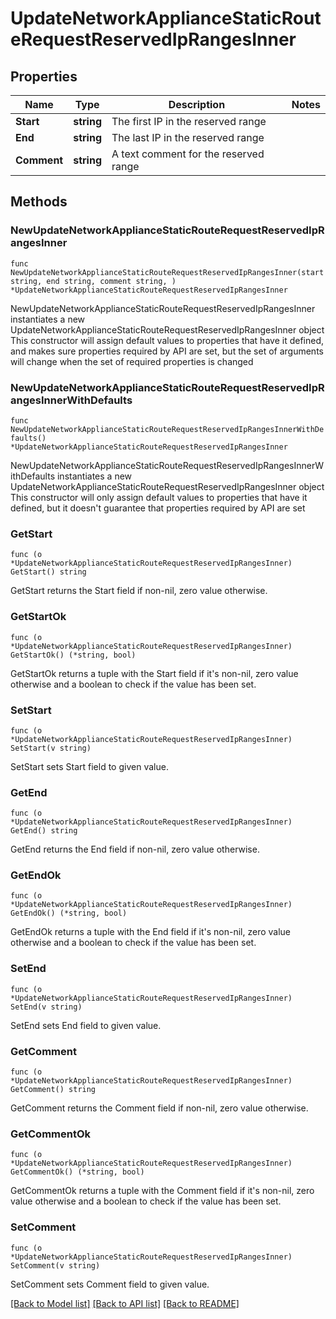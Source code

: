 # UpdateNetworkApplianceStaticRouteRequestReservedIpRangesInner

## Properties

Name | Type | Description | Notes
------------ | ------------- | ------------- | -------------
**Start** | **string** | The first IP in the reserved range | 
**End** | **string** | The last IP in the reserved range | 
**Comment** | **string** | A text comment for the reserved range | 

## Methods

### NewUpdateNetworkApplianceStaticRouteRequestReservedIpRangesInner

`func NewUpdateNetworkApplianceStaticRouteRequestReservedIpRangesInner(start string, end string, comment string, ) *UpdateNetworkApplianceStaticRouteRequestReservedIpRangesInner`

NewUpdateNetworkApplianceStaticRouteRequestReservedIpRangesInner instantiates a new UpdateNetworkApplianceStaticRouteRequestReservedIpRangesInner object
This constructor will assign default values to properties that have it defined,
and makes sure properties required by API are set, but the set of arguments
will change when the set of required properties is changed

### NewUpdateNetworkApplianceStaticRouteRequestReservedIpRangesInnerWithDefaults

`func NewUpdateNetworkApplianceStaticRouteRequestReservedIpRangesInnerWithDefaults() *UpdateNetworkApplianceStaticRouteRequestReservedIpRangesInner`

NewUpdateNetworkApplianceStaticRouteRequestReservedIpRangesInnerWithDefaults instantiates a new UpdateNetworkApplianceStaticRouteRequestReservedIpRangesInner object
This constructor will only assign default values to properties that have it defined,
but it doesn't guarantee that properties required by API are set

### GetStart

`func (o *UpdateNetworkApplianceStaticRouteRequestReservedIpRangesInner) GetStart() string`

GetStart returns the Start field if non-nil, zero value otherwise.

### GetStartOk

`func (o *UpdateNetworkApplianceStaticRouteRequestReservedIpRangesInner) GetStartOk() (*string, bool)`

GetStartOk returns a tuple with the Start field if it's non-nil, zero value otherwise
and a boolean to check if the value has been set.

### SetStart

`func (o *UpdateNetworkApplianceStaticRouteRequestReservedIpRangesInner) SetStart(v string)`

SetStart sets Start field to given value.


### GetEnd

`func (o *UpdateNetworkApplianceStaticRouteRequestReservedIpRangesInner) GetEnd() string`

GetEnd returns the End field if non-nil, zero value otherwise.

### GetEndOk

`func (o *UpdateNetworkApplianceStaticRouteRequestReservedIpRangesInner) GetEndOk() (*string, bool)`

GetEndOk returns a tuple with the End field if it's non-nil, zero value otherwise
and a boolean to check if the value has been set.

### SetEnd

`func (o *UpdateNetworkApplianceStaticRouteRequestReservedIpRangesInner) SetEnd(v string)`

SetEnd sets End field to given value.


### GetComment

`func (o *UpdateNetworkApplianceStaticRouteRequestReservedIpRangesInner) GetComment() string`

GetComment returns the Comment field if non-nil, zero value otherwise.

### GetCommentOk

`func (o *UpdateNetworkApplianceStaticRouteRequestReservedIpRangesInner) GetCommentOk() (*string, bool)`

GetCommentOk returns a tuple with the Comment field if it's non-nil, zero value otherwise
and a boolean to check if the value has been set.

### SetComment

`func (o *UpdateNetworkApplianceStaticRouteRequestReservedIpRangesInner) SetComment(v string)`

SetComment sets Comment field to given value.



[[Back to Model list]](../README.md#documentation-for-models) [[Back to API list]](../README.md#documentation-for-api-endpoints) [[Back to README]](../README.md)


